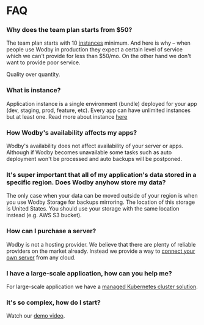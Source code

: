 # FAQ

<span id="team-plan"></span>
### Why does the team plan starts from $50?

The team plan starts with 10 [instances](../apps/instances.md) minimum. And here is why – when people use Wodby in production they expect a certain level of service which we can't provide for less than $50/mo. On the other hand we don't want to provide poor service.

Quality over quantity.

### What is instance?

Application instance is a single environment (bundle) deployed for your app (dev, staging, prod, feature, etc). Every app can have unlimited instances but at least one. Read more about instance [here](../apps/instances.md)

### How Wodby's availability affects my apps?

Wodby's availability does not affect availability of your server or apps. Although if Wodby becomes unavailable some tasks such as auto deployment won't be processed and auto backups will be postponed.   

### It's super important that all of my application's data stored in a specific region. Does Wodby anyhow store my data? 

The only case when your data can be moved outside of your region is when you use Wodby Storage for backups mirroring. The location of this storage is United States. You should use your storage with the same location instead (e.g. AWS S3 bucket).

### How can I purchase a server?

Wodby is not a hosting provider. We believe that there are plenty of reliable providers on the market already. Instead we provide a way to [connect your own server](../servers/connect/README.md) from any cloud. 

### I have a large-scale application, how can you help me?

For large-scale application we have a [managed Kubernetes cluster solution](../cluster/README.md).

### It's so complex, how do I start?

Watch our [demo video](https://www.youtube.com/watch?v=PMqjcU4cMP).
